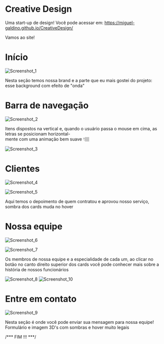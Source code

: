 # Creative Design

Uma start-up de design! Você pode acessar em: https://miguel-galdino.github.io/CreativeDesign/

Vamos ao site!

# Início

![Screenshot_1](https://user-images.githubusercontent.com/85406655/127318757-987c851c-89a6-4c73-b150-b1f5daecc945.png)

Nesta seção temos nossa brand e a parte que eu mais gostei do projeto: esse background com efeito de "onda" 

# Barra de navegação

![Screenshot_2](https://user-images.githubusercontent.com/85406655/127319093-7b78c1de-b770-4e4d-828c-7f7d0a282da0.png)

Itens dispostos na vertical e, quando o usuário passa o mouse em cima, as letras se posicionam horizontal-                                                               
mente com uma animação bem suave 👇🏽

![Screenshot_3](https://user-images.githubusercontent.com/85406655/127319189-d6e295cd-d226-4a3e-b7af-fd067bc2d380.png)

# Clientes

![Screenshot_4](https://user-images.githubusercontent.com/85406655/127319860-d265221c-cdf7-47d5-ba28-1793b99dc886.png)

![Screenshot_5](https://user-images.githubusercontent.com/85406655/127319973-b04fc238-8e39-4665-8ce9-2d9f2aeba1f5.png)

Aqui temos o depoimento de quem contratou e aprovou nosso serviço, sombra dos cards muda no hover

# Nossa equipe

![Screenshot_6](https://user-images.githubusercontent.com/85406655/127320298-fd349206-fe80-4f42-971c-7896acd7fc7c.png)

![Screenshot_7](https://user-images.githubusercontent.com/85406655/127320561-4f682c56-f11d-41b7-bc68-4d00b2719d7e.png)


Os membros de nossa equipe e a especialidade de cada um, ao clicar no botão no canto direito superior dos cards você pode conhecer mais sobre a história de nossos funcionários

![Screenshot_8](https://user-images.githubusercontent.com/85406655/127320782-c33fe92d-6ca6-4516-986c-bc18f8043447.png) ![Screenshot_10](https://user-images.githubusercontent.com/85406655/127321678-31af6c5d-db52-40b5-9a2d-e0bbc61a5d05.png)

# Entre em contato

![Screenshot_9](https://user-images.githubusercontent.com/85406655/127321241-85f05c20-cfc9-4cd0-b936-5e0b496b93ca.png)

Nesta seção é onde você pode enviar sua mensagem para nossa equipe! Formulário e imagem 3D's com sombras e hover muito legais


/*** FIM !!! ***/




